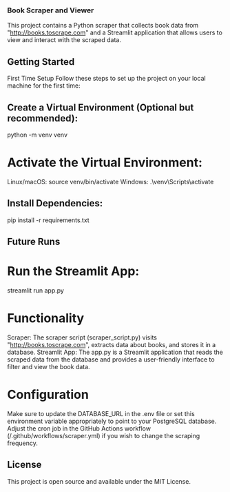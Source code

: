 ### Book Scraper and Viewer
This project contains a Python scraper that collects book data from "http://books.toscrape.com" and a Streamlit application that allows users to view and interact with the scraped data.

## Getting Started
First Time Setup
Follow these steps to set up the project on your local machine for the first time:

## Create a Virtual Environment (Optional but recommended):
python -m venv venv
# Activate the Virtual Environment:
Linux/macOS:
source venv/bin/activate
Windows:
.\venv\Scripts\activate
## Install Dependencies:
pip install -r requirements.txt
## Future Runs
# Run the Streamlit App:
streamlit run app.py
# Functionality
Scraper: The scraper script (scraper_script.py) visits "http://books.toscrape.com", extracts data about books, and stores it in a database.
Streamlit App: The app.py is a Streamlit application that reads the scraped data from the database and provides a user-friendly interface to filter and view the book data.
# Configuration
Make sure to update the DATABASE_URL in the .env file or set this environment variable appropriately to point to your PostgreSQL database.
Adjust the cron job in the GitHub Actions workflow (/.github/workflows/scraper.yml) if you wish to change the scraping frequency.

## License
This project is open source and available under the MIT License.